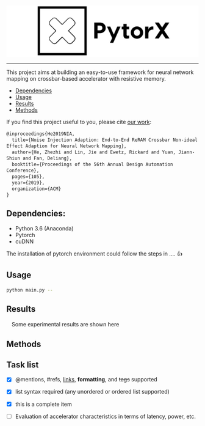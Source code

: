   
  
![PyTorch Logo](./imgs/pytorx_logo3.jpeg )
  
--------------------------------------------------------------------------------
  
This project aims at building an easy-to-use framework for neural network mapping on crossbar-based accelerator with resistive memory.
  
- [Dependencies](#Dependencies )
- [Usage](#Usage )
- [Results](#Results )
- [Methods](#Methods )
  
  
If you find this project useful to you, please cite [our work](https://arxiv.org/abs/1807.07948 ):
```
@inproceedings{He2019NIA,
  title={Noise Injection Adaption: End-to-End ReRAM Crossbar Non-ideal Effect Adaption for Neural Network Mapping},
  author={He, Zhezhi and Lin, Jie and Ewetz, Rickard and Yuan, Jiann-Shiun and Fan, Deliang},
  booktitle={Proceedings of the 56th Annual Design Automation Conference},
  pages={105},
  year={2019},
  organization={ACM}
}
```
## Dependencies:
  
  
* Python 3.6 (Anaconda)
* Pytorch 
* cuDNN 
  
The installation of pytorch environment could follow the steps in .... :+1:
  
## Usage
  
  
```bash
python main.py --
```
  
## Results
  
  
　Some experimental results are shown here
  
## Methods
  
  
## Task list
  
- [x] @mentions, #refs, [links]( ), **formatting**, and <del>tags</del> supported
- [x] list syntax required (any unordered or ordered list supported)
- [x] this is a complete item
- [ ] Evaluation of accelerator characteristics in terms of latency, power, etc.
  
  